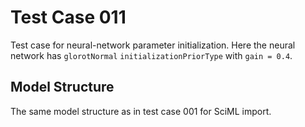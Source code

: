 # Test Case 011

Test case for neural-network parameter initialization. Here the neural network has `glorotNormal` `initializationPriorType` with `gain = 0.4`.

## Model Structure

The same model structure as in test case 001 for SciML import.
